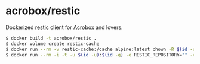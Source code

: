 # acrobox/restic

Dockerized [restic](https://restic.net) client for [Acrobox](https://acrobox.io) and lovers.

```sh
$ docker build -t acrobox/restic .
$ docker volume create restic-cache
$ docker run --rm -v restic-cache:/cache alpine:latest chown -R $(id -u):$(id -g) /cache
$ docker run --rm -i -t -u $(id -u):$(id -g) -e RESTIC_REPOSITORY="" -e RESTIC_PASSWORD="" -v /acrobox:/data -v restic-cache:/cache acrobox/restic init
```
